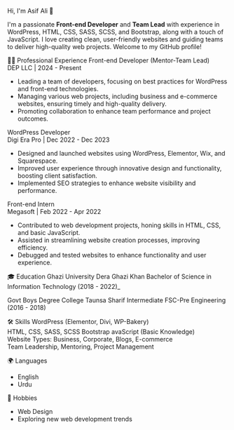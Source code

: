 Hi, I'm Asif Ali 👋

I'm a passionate **Front-end Developer** and **Team Lead** with experience in WordPress, HTML, CSS, SASS, SCSS, and Bootstrap, along with a touch of JavaScript. I love creating clean, user-friendly websites and guiding teams to deliver high-quality web projects. Welcome to my GitHub profile!

👨‍💻 Professional Experience
Front-end Developer (Mentor-Team Lead)  
DEP LLC | 2024 - Present 
- Leading a team of developers, focusing on best practices for WordPress and front-end technologies.  
- Managing various web projects, including business and e-commerce websites, ensuring timely and high-quality delivery.  
- Promoting collaboration to enhance team performance and project outcomes.

 WordPress Developer  
Digi Era Pro | Dec 2022 - Dec 2023 
- Designed and launched websites using WordPress, Elementor, Wix, and Squarespace.  
- Improved user experience through innovative design and functionality, boosting client satisfaction.  
- Implemented SEO strategies to enhance website visibility and performance.

Front-end Intern  
Megasoft | Feb 2022 - Apr 2022  
- Contributed to web development projects, honing skills in HTML, CSS, and basic JavaScript.  
- Assisted in streamlining website creation processes, improving efficiency.  
- Debugged and tested websites to enhance functionality and user experience.

🎓 Education
Ghazi University Dera Ghazi Khan 
Bachelor of Science in Information Technology (2018 - 2022)_  

Govt Boys Degree College Taunsa Sharif
Intermediate FSC-Pre Engineering (2016 - 2018)

🛠️ Skills
WordPress (Elementor, Divi, WP-Bakery)  
HTML, CSS, SASS, SCSS 
Bootstrap 
avaScript (Basic Knowledge)  
Website Types: Business, Corporate, Blogs, E-commerce  
Team Leadership, Mentoring, Project Management

🌍 Languages
- English  
- Urdu

🎨 Hobbies
- Web Design  
- Exploring new web development trends

